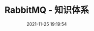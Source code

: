 ---
pageComponent: 
  name: Catalogue
  data: 
    path: 30.框架/20.中间件 - RabbitMQ
    imgUrl: /img/catalogue/default.png
    description: RabbitMQ 是实现了高级消息队列协议（AMQP）的开源消息代理软件（亦称面向消息的中间件）。RabbitMQ 服务器是用 Erlang 语言编写的。
title: RabbitMQ - 知识体系
date: 2021-11-25 19:19:54
permalink: /rabbitmq/
sidebar: false
article: false
comment: false
editLink: false
---
